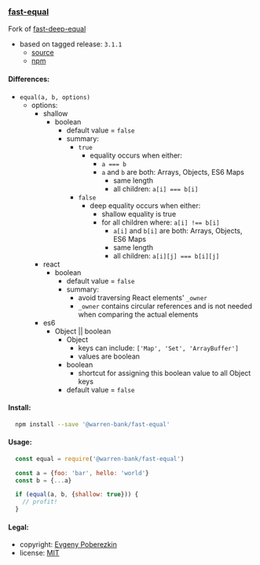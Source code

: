 ### [fast-equal](https://github.com/warren-bank/node-fast-equal)

Fork of [fast-deep-equal](https://github.com/epoberezkin/fast-deep-equal)

* based on tagged release: `3.1.1`
  - [source](https://github.com/epoberezkin/fast-deep-equal/blob/v3.1.1/src/index.jst)
  - [npm](https://cdn.jsdelivr.net/npm/fast-deep-equal@3.1.1/es6/react.js)

#### Differences:

* `equal(a, b, options)`
  - options:
    * shallow
      - boolean
        * default value = `false`
        * summary:
          - `true`
            * equality occurs when either:
              - `a === b`
              - `a` and `b` are both: Arrays, Objects, ES6 Maps
                * same length
                * all children: `a[i] === b[i]`
          - `false`
            * deep equality occurs when either:
              - shallow equality is true
              - for all children where: `a[i] !== b[i]`
                * `a[i]` and `b[i]` are both: Arrays, Objects, ES6 Maps
                * same length
                * all children: `a[i][j] === b[i][j]`
    * react
      - boolean
        * default value = `false`
        * summary:
          - avoid traversing React elements' `_owner`
          - `_owner` contains circular references and is not needed when comparing the actual elements
    * es6
      - Object || boolean
        * Object
          - keys can include: `['Map', 'Set', 'ArrayBuffer']`
          - values are boolean
        * boolean
          - shortcut for assigning this boolean value to all Object keys
        * default value = `false`

#### Install:

```bash
  npm install --save '@warren-bank/fast-equal'
```

#### Usage:

```javascript
  const equal = require('@warren-bank/fast-equal')

  const a = {foo: 'bar', hello: 'world'}
  const b = {...a}

  if (equal(a, b, {shallow: true})) {
    // profit!
  }
```

#### Legal:

* copyright: [Evgeny Poberezkin](https://github.com/epoberezkin)
* license: [MIT](https://github.com/epoberezkin/fast-deep-equal/blob/v3.1.1/LICENSE)
